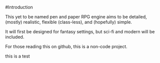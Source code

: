 #Introduction

This yet to be named pen and paper RPG engine aims to be detailed, (mostly) realistic, flexible (class-less), and (hopefully) simple.

It will first be designed for fantasy settings, but sci-fi and modern will be included.

For those reading this on github, this is a non-code project.


this is a test